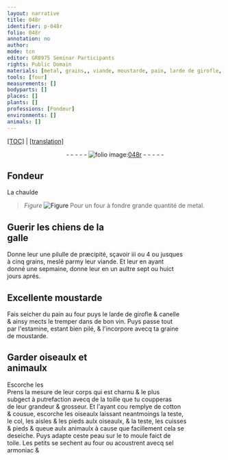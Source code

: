 ```yaml
---
layout: narrative
title: 048r
identifier: p-048r
folio: 048r
annotation: no
author:
mode: tcn
editor: GR8975 Seminar Participants
rights: Public Domain
materials: [metal, grains,, viande, moustarde, pain, larde de girofle, canelle, vin, estamine, graine, de, toille, cotton, peau, toile, sel, armoniac]
tools: [four]
measurements: []
bodyparts: []
places: []
plants: []
professions: [Fondeur]
environments: []
animals: []
---
```


<p><a href="{{ site.baseurl }}/normalized/">[TOC]</a> | <a href="{{ site.baseurl }}/texts/p-048r_tl/" target="_blank">[translation]</a></p><div class="folio" align="center">- - - - - <a href="http://gallica.bnf.fr/ark:/12148/btv1b10500001g/f101.image" target="_blank"><img src="https://cu-mkp.github.io/2017-workshop-edition/assets/photo-icon.png" alt="folio image: " style="display:inline-block; margin-bottom:-3px;"/>048r</a> - - - - - </div>  
  

## <span class="pro">Fondeur</span>

 
La chaulde<br/> 
> *Figure*
> <a href="https://drive.google.com/open?id=0B9-oNrvWdlO5YXhXTUJpMk44eTQ" target="_blank"><img src="https://cu-mkp.github.io/GR8975-edition/assets/photo-icon.png" alt="Figure" style="display:inline-block; margin-bottom:-3px;"/></a>
 Pour un <span class="tl">four</span> à fondre grande quantité de <span class="m">metal</span>.
 
 
  

## Guerir les chiens de la<br/> galle

 
Donne leur une pilulle de præcipité, sçavoir iii ou 4 ou jusques<br/> à cinq <span class="m">grains,</span> meslé parmy leur <span class="m">viande</span>. Et leur en ayant<br/> donné une sepmaine, donne leur en un aultre sept ou huict<br/> jours aprés.
 
 
  

## Excellente <span class="m">moustarde</span>

 
Fais seicher du <span class="m">pain</span> au four puys le <span class="m">larde de girofle</span> & <span class="m">canelle</span><br/> & ainsy mects le tremper dans de bon <span class="m">vin</span>. Puys passe tout<br/> par l'<span class="m">estamine</span>, estant bien pilé, & l'incorpore avecq ta <span class="m">graine</span><br/> <span class="m">de</span> <span class="m">moustarde</span>.
 
 
  

## Garder oiseaulx et<br/> animaulx

 
<span class="del">Escorche les</span><br/> Prens la mesure de leur corps qui est charnu & le plus<br/> subgect à putrefaction avecq de la <span class="m">toille</span> que tu coupperas<br/> de leur grandeur & grosseur. Et l'ayant <span class="del">cou</span> remplye de <span class="m">cotton</span><br/> & cousue, escorche les <span class="del">oiseaulx</span> laissant neantmoings la teste,<br/> le col, les aisles & les pieds aulx oiseaulx, & la teste, les cuisses<br/> & pieds & queue aulx animaulx à cause que facillem<span class="exp">ent</span> cela se<br/> deseiche. Puys adapte ceste <span class="m">peau</span> sur le <span class="del">to</span> moule faict de<br/> <span class="m">toile</span>. Les petits se sechent au four ou acoustrent avecq <span class="m">sel</span><br/> <span class="m">armoniac</span> & <span class="ill"></span>
 

